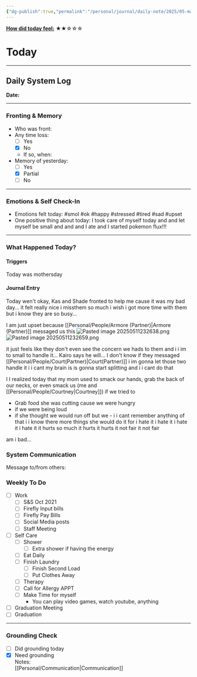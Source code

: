 ```yaml
---
{"dg-publish":true,"permalink":"/personal/journal/daily-note/2025/05-may/2025-05-11/","tags":["daily","#period"],"noteIcon":""}
---
```


**<u>How did today feel:</u>** ★★☆☆☆

# Today
---
## Daily System Log  
**Date:**

---

### Fronting & Memory
- Who was front:  
- Any time loss: 
	- [ ] Yes 
	- [x] No  
	- If so, when:  
- Memory of yesterday: 
	- [ ] Yes
	- [x] Partial
	- [ ] No  

---

### Emotions & Self Check-In
- Emotions felt today:  #smol #ok #happy #stressed #tired #sad #upset
- One positive thing about today: I took care of myself today and and let myself be small and and and I ate and  I started pokemon flux!!!

---

### What Happened Today?
#### Triggers 
Today was mothersday

#### Journal Entry
Today wen't okay, Kas and Shade fronted to help me cause it was my bad day... it felt really nice i missthem so much i wish i got more time with them but i know they are so busy...

I am just upset because [[Personal/People/Armore (Partner)\|Armore (Partner)]] messaged us this 
![Pasted image 20250511232638.png](/img/user/Personal/Images/Pasted%20image%2020250511232638.png)
![Pasted image 20250511232659.png](/img/user/Personal/Images/Pasted%20image%2020250511232659.png)

it just feels like they don't even see the concern we hads to them and i i im to small to handle it... Kairo says he will... I don't know if they messaged [[Personal/People/Court(Partner)\|Court(Partner)]] i im gonna let those two handle it i i cant my brain is is gonna start splitting and i i cant do that 


I I realized today that my mom used to smack our hands, grab the back of our necks,  or even smack us (me and [[Personal/People/Courtney\|Courtney]]) if we tried to 
- Grab food she was cutting cause we were hungry 
- if we were being loud
- if she thought we would run off
but we - i i cant remember anything of that i i know there more things she would do it for  i hate it i hate it i hate it i hate it 
it hurts so much it hurts it hurts it not fair it not fair 

am i  bad...


### System Communication  
Message to/from others:  
### Weekly To Do
- [ ] Work
	- [ ] S&S Oct 2021
	- [ ] Firefly Input bills
	- [ ] Firefly Pay Bills
	- [ ] Social Media posts
	- [ ] Staff Meeting
- [ ] Self Care
	- [ ] Shower 
		- [ ] Extra shower if having the energy 
	- [ ] Eat Daily
	- [ ] Finish Laundry 
		- [ ] Finish Second Load
		- [ ] Put Clothes Away
	- [ ] Therapy 
	- [ ] Call for Allergy APPT
	- [ ] Make Time for myself 
		- You can play video games, watch youtube, anything 
- [ ] Graduation Meeting 
- [ ] Graduation

---

### Grounding Check  
-  [ ] Did grounding today  
-  [x] Need grounding  
Notes:  
[[Personal/Communication\|Communication]]